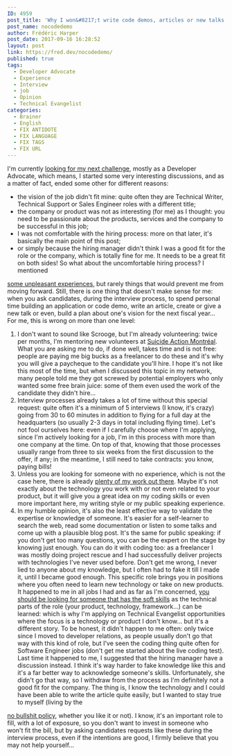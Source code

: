```yaml
---
ID: 4959
post_title: 'Why I won&#8217;t write code demos, articles or new talks in your interview process'
post_name: nocodedemo
author: Frédéric Harper
post_date: 2017-09-16 16:28:52
layout: post
link: https://fred.dev/nocodedemo/
published: true
tags:
  - Developer Advocate
  - Experience
  - Interview
  - job
  - Opinion
  - Technical Evangelist
categories:
  - Brainer
  - English
  - FIX ANTIDOTE
  - FIX LANGUAGE
  - FIX TAGS
  - FIX URL
---
```

I'm currently [looking for my next challenge][1], mostly as a Developer Advocate, which means, I started some very interesting discussions, and as a matter of fact, ended some other for different reasons: 
*   the vision of the job didn't fit mine: quite often they are Technical Writer, Technical Support or Sales Engineer roles with a different title;
*   the company or product was not as interesting (for me) as I thought: you need to be passionate about the products, services and the company to be successful in this job;
*   I was not comfortable with the hiring process: more on that later, it's basically the main point of this post;
*   or simply because the hiring manager didn't think I was a good fit for the role or the company, which is totally fine for me. It needs to be a great fit on both sides! So what about the uncomfortable hiring process? I mentioned 

[some unpleasant experiences][2], but rarely things that would prevent me from moving forward. Still, there is one thing that doesn't make sense for me: when you ask candidates, during the interview process, to spend personal time building an application or code demo, write an article, create or give a new talk or even, build a plan about one's vision for the next fiscal year... For me, this is wrong on more than one level: 
1.  I don't want to sound like Scrooge, but I'm already volunteering: twice per months, I'm mentoring new volunteers at [Suicide Action Montréal][3]. What you are asking me to do, if done well, takes time and is not free: people are paying me big bucks as a freelancer to do these and it's why you will give a paycheque to the candidate you'll hire. I hope it's not like this most of the time, but when I discussed this topic in my network, many people told me they got screwed by potential employers who only wanted some free brain juice: some of them even used the work of the candidate they didn't hire...
2.  Interview processes already takes a lot of time without this special request: quite often it's a minimum of 5 interviews (I know, it's crazy) going from 30 to 60 minutes in addition to flying for a full day at the headquarters (so usually 2-3 days in total including flying time). Let's not fool ourselves here: even if I carefully choose where I'm applying, since I'm actively looking for a job, I'm in this process with more than one company at the time. On top of that, knowing that those processes usually range from three to six weeks from the first discussion to the offer, if any; in the meantime, I still need to take contracts: you know, paying bills!
3.  Unless you are looking for someone with no experience, which is not the case here, there is already [plenty of my work out there][4]. Maybe it's not exactly about the technology you work with or not even related to your product, but it will give you a great idea on my coding skills or even more important here, my writing style or my public speaking experience.
4.  In my humble opinion, it's also the least effective way to validate the expertise or knowledge of someone. It's easier for a self-learner to search the web, read some documentation or listen to some talks and come up with a plausible blog post. It's the same for public speaking: if you don't get too many questions, you can be the expert on the stage by knowing just enough. You can do it with coding too: as a freelancer I was mostly doing project rescue and I had successfully deliver projects with technologies I've never used before. Don't get me wrong, I never lied to anyone about my knowledge, but I often had to fake it till I made it, until I became good enough. This specific role brings you in positions where you often need to learn new technology or take on new products. It happened to me in all jobs I had and as far as I'm concerned, [you should be looking for someone that has the soft skills][5] as the technical parts of the role (your product, technology, framework...) can be learned: which is why I'm applying on Technical Evangelist opportunities where the focus is a technology or product I don't know... but it's a different story. To be honest, it didn't happen to me often: only twice since I moved to developer relations, as people usually don't go that way with this kind of role, but I've seen the coding thing quite often for Software Engineer jobs (don't get me started about the live coding test). Last time it happened to me, I suggested that the hiring manager have a discussion instead. I think it's way harder to fake knowledge like this and it's a far better way to acknowledge someone's skills. Unfortunately, she didn't go that way, so I withdraw from the process as I'm definitely not a good fit for the company. The thing is, I know the technology and I could have been able to write the article quite easily, but I wanted to stay true to myself (living by the 

[no bullshit policy][6], whether you like it or not). I know, it's an important role to fill, with a lot of exposure, so you don't want to invest in someone who won't fit the bill, but by asking candidates requests like these during the interview process, even if the intentions are good, I firmly believe that you may not help yourself...

 [1]: https://fred.dev/i-just-want-to-make-shit-happens-looking-for-a-new-opportunity/
 [2]: https://fred.dev/hiring-someone-is-a-bidirectional-process/
 [3]: http://suicideactionmontreal.org/
 [4]: https://fred.dev/the-www-and-me/
 [5]: http://fred.dev/technical-evangelist-where-soft-skills-become-hard-skills/
 [6]: http://fred.dev/no-bullshit-policy/